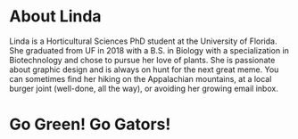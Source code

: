 # About Linda

Linda is a Horticultural Sciences PhD student at the University of Florida. She graduated from UF in 2018 with a B.S. in Biology with a specialization in Biotechnology and chose to pursue her love of plants. She is passionate about graphic design and is always on hunt for the next great meme. You can sometimes find her hiking on the Appalachian mountains, at a local burger joint (well-done, all the way), or avoiding her growing email inbox.

# Go Green! Go Gators!
